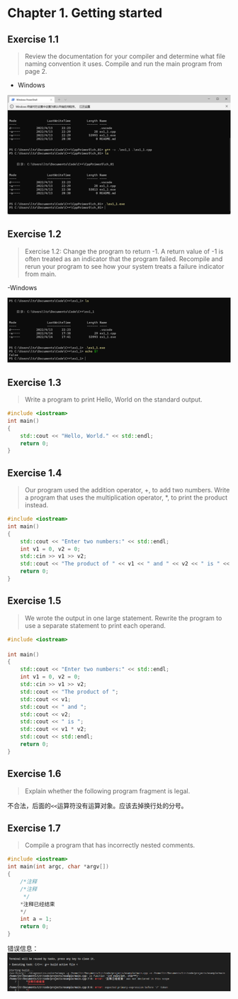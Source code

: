 # Chapter 1. Getting started

## Exercise 1.1

> Review the documentation for your compiler and determine what file naming convention it uses. Compile and run the main program from page 2.
> 
- Windows

![windows](https://github.com/haodayizhia/CppPrimer5/blob/0f23e193d707cc0a79cdf8363de7c24e87e33115/ch_01/1_1.png)

## Exercise 1.2

> Exercise 1.2: Change the program to return -1. A return value of -1 is often treated as an indicator that the program failed. Recompile and rerun your program to see how your system treats a failure indicator from main.

-Windows

![Windows](https://github.com/haodayizhia/CppPrimer5/blob/0f23e193d707cc0a79cdf8363de7c24e87e33115/ch_01/1_2.png)

## Exercise 1.3

> Write a program to print Hello, World on the standard output.

```cpp
#include <iostream>
int main()
{
	std::cout << "Hello, World." << std::endl;
	return 0;
}
```

## Exercise 1.4

> Our program used the addition operator, +, to add two numbers. Write a program that uses the multiplication operator, *, to print the product instead.

```cpp
#include <iostream>
int main()
{
	std::cout << "Enter two numbers:" << std::endl;
	int v1 = 0, v2 = 0;
	std::cin >> v1 >> v2;
	std::cout << "The product of " << v1 << " and " << v2 << " is " << v1 * v2 << std::endl;
	return 0;
}
```

## Exercise 1.5

> We wrote the output in one large statement. Rewrite the program to use a separate statement to print each operand.

```cpp
#include <iostream>

int main()
{
    std::cout << "Enter two numbers:" << std::endl;
    int v1 = 0, v2 = 0;
    std::cin >> v1 >> v2;
    std::cout << "The product of ";
    std::cout << v1;
    std::cout << " and ";
    std::cout << v2;
    std::cout << " is ";
    std::cout << v1 * v2;
    std::cout << std::endl;
    return 0;
}
```

## Exercise 1.6

> Explain whether the following program fragment is legal.

不合法，后面的```<<```运算符没有运算对象。应该去掉换行处的分号。

## Exercise 1.7

> Compile a program that has incorrectly nested comments.

```cpp
#include <iostream>
int main(int argc, char *argv[])
{
    /*注释
    /*注释
     */
    *注释已经结束
    */
    int a = 1;
    return 0;
}
```
错误信息：
![ex1_7](https://github.com/haodayizhia/CppPrimer5/blob/eef6f8b281bc7f7374a90d34f9960be3d8f48b2f/ch_01/ex1_7.png)
